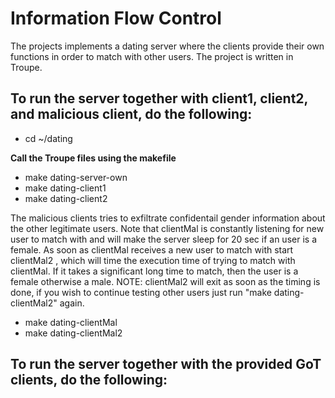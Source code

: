 # Information Flow Control

The projects implements a dating server where the clients provide their own functions in order to match with other users.
The project is written in Troupe.

## To run the server together with client1, client2, and malicious client, do the following:

* cd ~/dating

**Call the Troupe files using the makefile**
* make dating-server-own 
* make dating-client1
* make dating-client2

The malicious clients tries to exfiltrate confidentail gender information about the other legitimate users.
Note that clientMal is constantly listening for new user to match with and will make the server sleep for 20 sec if an user is a female. As soon as clientMal receives a new user to match with start clientMal2 , which will time the execution time of trying to match with clientMal. If it takes a significant long time to match, then the user is a female otherwise a male. NOTE: clientMal2 will exit as soon as the timing is done, if you wish to continue testing other users just run "make dating-clientMal2" again.

* make dating-clientMal
* make dating-clientMal2

## To run the server together with the provided GoT clients, do the following:

